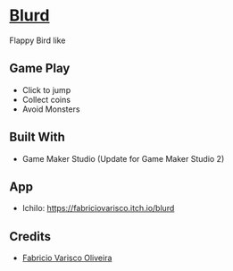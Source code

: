 # [Blurd](https://github.com/fabriciovo/GML-Blurd)
Flappy Bird like

## Game Play
* Click to jump
* Collect coins
* Avoid Monsters

## Built With
* Game Maker Studio (Update for Game Maker Studio 2)

## App
* IchiIo: https://fabriciovarisco.itch.io/blurd


## Credits

- [Fabricio Varisco Oliveira](https://github.com/fabriciovo)
